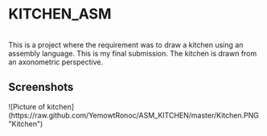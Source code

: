 <h1>KITCHEN_ASM</h1>
<br>
This is a project where the requirement was to draw a kitchen using an assembly language. This is my final submission. The kitchen is drawn from an axonometric perspective.
<br>
<h2>Screenshots</h2>
![Picture of kitchen](https://raw.github.com/YemowtRonoc/ASM_KITCHEN/master/Kitchen.PNG "Kitchen")
